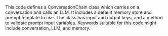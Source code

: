 This code defines a ConversationChain class which carries on a conversation and calls an LLM. It includes a default memory store and prompt template to use. The class has input and output keys, and a method to validate prompt input variables. Keywords suitable for this code might include conversation, LLM, and memory.

